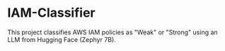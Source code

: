 # IAM-Classifier
This project classifies AWS IAM policies as "Weak" or "Strong" using an LLM from Hugging Face (Zephyr 7B).
